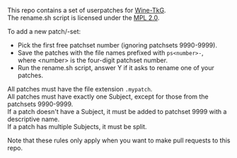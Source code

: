 This repo contains a set of userpatches for [Wine-TkG](https://github.com/Frogging-Family/wine-tkg-git/tree/master/wine-tkg-git).  
The rename.sh script is licensed under the [MPL 2.0](https://www.mozilla.org/en-US/MPL/2.0/).

To add a new patch/-set:

* Pick the first free patchset number (ignoring patchsets 9990-9999).
* Save the patches with the file names prefixed with `ps<number>-`,  
  where &lt;number&gt; is the four-digit patchset number.
* Run the rename.sh script, answer Y if it asks to rename one of your patches.

All patches must have the file extension `.mypatch`.  
All patches must have exactly one Subject, except for those from the patchsets 9990-9999.  
If a patch doesn't have a Subject, it must be added to patchset 9999 with a descriptive name.  
If a patch has multiple Subjects, it must be split.

Note that these rules only apply when you want to make pull requests to this repo.
